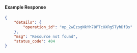 <!-- Code generated for API Clients. DO NOT EDIT. -->

#### Example Response

```json
{
	"details": {
		"operation_id": "op_2wEzsgNkYh78PTcUXRg5TyhDfBs"
	},
	"msg": "Resource not found",
	"status_code": 404
}
```
